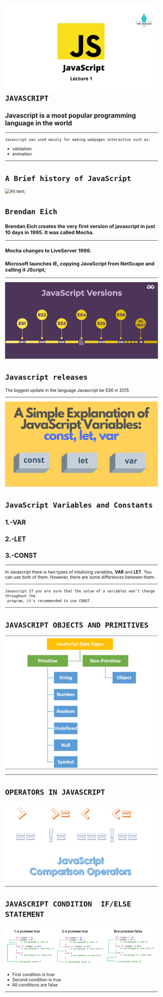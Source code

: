 ![Alt text](image.png) 
``JAVASCRIPT``
=====================
## Javascript is a most popular programming language in the world
______________________
    Javascript was used mainly for making webpages interactive such as:
* validation
* animation 
------------------------
# ``A Brief history of JavaScript``
  ![Alt text](image-1.png);
# ``Brendan Eich``

### Brendan Eich creates the very first version of javascript in just 10 days in 1995. It was called Mocha.
------------------------
### Mocha changes to LiveServer 1996.  
### Microsoft launches IE, copying JavaScript from NetScape and calling it JScript; 
________________________
![Alt text](image-2.png)
# ``Javascript releases``
The biggest update in the language  Javascript be ES6 in 2015
______________________________
![Alt text](image-3.png)
# ``JavaScript Variables and Constants``
## 1.-VAR          
## 2.-LET
## 3.-CONST
--------------------
In Javascript there is two types of intializing variables, **VAR** and **LET**. You can use both of them.
However, there are some differences between them.
________________________________________
    Javascript If you are sure that the value of a variables won't change throughout the
     program, it's recommended to use CONST.
--------------------------
# ``JAVASCRIPT OBJECTS AND PRIMITIVES``
![Alt text](image-4.png)
_____________________________
# ``OPERATORS IN JAVASCRIPT``
![Alt text](image-5.png)
______________________
# ``JAVASCRIPT CONDITION  IF/ELSE STATEMENT``
![Alt text](image-7.png)
* First condition is true 
* Second condition is true 
* All conditions are false
________________





